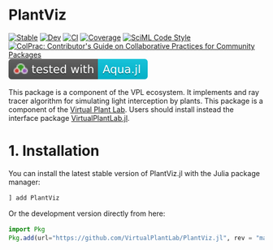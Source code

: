 # PlantViz

[![Stable](https://img.shields.io/badge/docs-stable-blue.svg)](https://VirtualPlantLab.github.io/PlantViz.jl/stable/)
[![Dev](https://img.shields.io/badge/docs-dev-blue.svg)](https://VirtualPlantLab.github.io/PlantViz.jl/dev/)
[![CI](https://github.com/VirtualPlantLab/PlantViz.jl/actions/workflowsCI.yml/badge.svg)](https://github.com/VirtualPlantLab/PlantViz.jl/actions/workflowsCI.yml)
[![Coverage](https://codecov.io/gh/VirtualPlantLab/PlantViz.jl/branch/master/graph/badge.svg)](https://codecov.io/gh/VirtualPlantLab/PlantViz.jl)
[![SciML Code Style](https://img.shields.io/static/v1?label=code%20style&message=SciML&color=9558b2&labelColor=389826)](https://github.com/SciML/SciMLStyle)
[![ColPrac: Contributor's Guide on Collaborative Practices for Community Packages](https://img.shields.io/badge/ColPrac-Contributor's%20Guide-blueviolet)](https://github.com/SciML/ColPrac)
[![Aqua QA](https://raw.githubusercontent.com/JuliaTesting/Aqua.jl/master/badge.svg)](https://github.com/JuliaTesting/Aqua.jl)

This package is a component of the VPL ecosystem. It implements and ray tracer algorithm for
simulating light interception by plants. This package is a component
of the [Virtual Plant Lab](http://virtualplantlab.com/). Users should install instead the
interface package [VirtualPlantLab.jl](https://github.com/VirtualPlantLab/VirtualPlantLab.jl).

# 1. Installation

You can install the latest stable version of PlantViz.jl with the Julia package manager:

```julia
] add PlantViz
```

Or the development version directly from here:

```julia
import Pkg
Pkg.add(url="https://github.com/VirtualPlantLab/PlantViz.jl", rev = "master")
```
